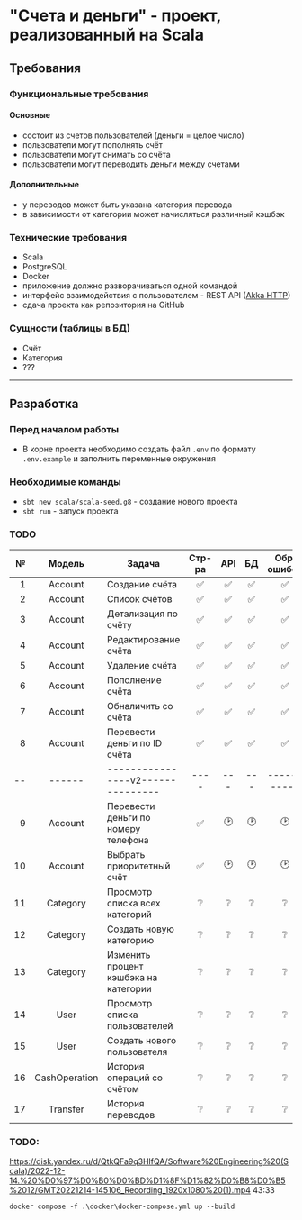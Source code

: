 # "Счета и деньги" - проект, реализованный на Scala

## Требования

### Функциональные требования

#### Основные

- состоит из счетов пользователей (деньги = целое число)
- пользователи могут пополнять счёт
- пользователи могут снимать со счёта
- пользователи могут переводить деньги между счетами

#### Дополнительные

- у переводов может быть указана категория перевода
- в зависимости от категории может начисляться различный кэшбэк

### Технические требования

- Scala
- PostgreSQL
- Docker
- приложение должно разворачиваться одной командой
- интерфейс взаимодействия с пользователем - REST API ([Akka HTTP](https://doc.akka.io/))
- сдача проекта как репозитория на GitHub

### Сущности (таблицы в БД)

- Счёт
- Категория
- ???

---

## Разработка

### Перед началом работы

- В корне проекта необходимо создать файл `.env` по формату `.env.example` и заполнить переменные окружения

### Необходимые команды

- `sbt new scala/scala-seed.g8` - создание нового проекта
- `sbt run` - запуск проекта

### TODO

|   № |    Модель     | Задача                                | Стр-ра | API | БД  | Обр. ошибок |
| --: | :-----------: | ------------------------------------- | :----: | :-: | :-: | :---------: |
|   1 |    Account    | Создание счёта                        |   ✅   | ✅  | ✅  |     ✅      |
|   2 |    Account    | Список счётов                         |   ✅   | ✅  | ✅  |     ✅      |
|   3 |    Account    | Детализация по счёту                  |   ✅   | ✅  | ✅  |     ✅      |
|   4 |    Account    | Редактирование счёта                  |   ✅   | ✅  | ✅  |     ✅      |
|   5 |    Account    | Удаление счёта                        |   ✅   | ✅  | ✅  |     ✅      |
|   6 |    Account    | Пополнение счёта                      |   ✅   | ✅  | ✅  |     ✅      |
|   7 |    Account    | Обналичить со счёта                   |   ✅   | ✅  | ✅  |     ✅      |
|   8 |    Account    | Перевести деньги по ID счёта          |   ✅   | ✅  | ✅  |     ✅      |
|  -- |    ------     | ----------------v2---------------     |  ----  | --- | --- | ----------- |
|   9 |    Account    | Перевести деньги по номеру телефона   |   ✅   | 🕑  | 🕑  |     🕑      |
|  10 |    Account    | Выбрать приоритетный счёт             |   ✅   | 🕑  | 🕑  |     🕑      |
|  11 |   Category    | Просмотр списка всех категорий        |   ❔   | ❔  | ❔  |     ❔      |
|  12 |   Category    | Создать новую категорию               |   ❔   | ❔  | ❔  |     ❔      |
|  13 |   Category    | Изменить процент кэшбэка на категории |   ❔   | ❔  | ❔  |     ❔      |
|  14 |     User      | Просмотр списка пользователей         |   ❔   | ❔  | ❔  |     ❔      |
|  15 |     User      | Создать нового пользователя           |   ❔   | ❔  | ❔  |     ❔      |
|  16 | CashOperation | История операций со счётом            |   ❔   | ❔  | ❔  |     ❔      |
|  17 |   Transfer    | История переводов                     |   ❔   | ❔  | ❔  |     ❔      |

### TODO:

https://disk.yandex.ru/d/QtkQFa9q3HlfQA/Software%20Engineering%20(Scala)/2022-12-14.%20%D0%97%D0%B0%D0%BD%D1%8F%D1%82%D0%B8%D0%B5%2012/GMT20221214-145106_Recording_1920x1080%20(1).mp4
43:33

`docker compose -f .\docker\docker-compose.yml up --build`
